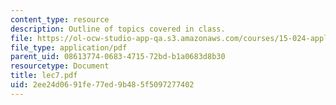 ```yaml
---
content_type: resource
description: Outline of topics covered in class.
file: https://ol-ocw-studio-app-qa.s3.amazonaws.com/courses/15-024-applied-economics-for-managers-summer-2004/2ee24d0691fe77ed9b485f5097277402_lec7.pdf
file_type: application/pdf
parent_uid: 08613774-0683-4715-72bd-b1a0683d8b30
resourcetype: Document
title: lec7.pdf
uid: 2ee24d06-91fe-77ed-9b48-5f5097277402
---
```

